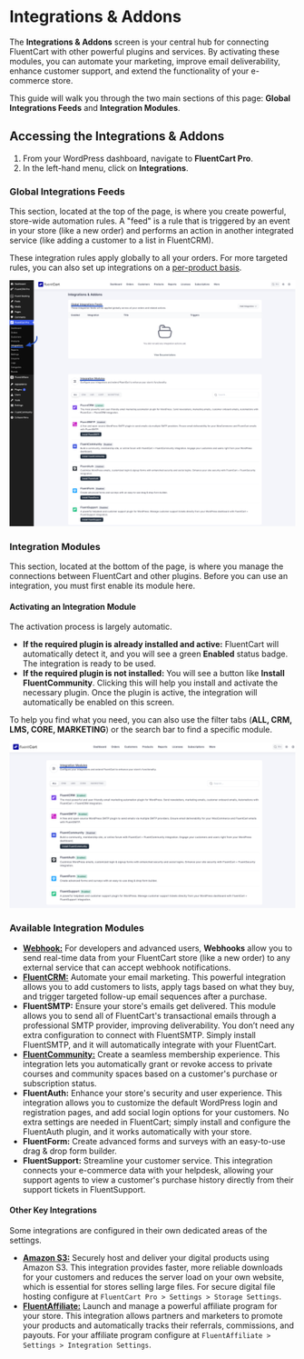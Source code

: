 # Integrations & Addons

The **Integrations & Addons** screen is your central hub for connecting FluentCart with other powerful plugins and services. By activating these modules, you can automate your marketing, improve email deliverability, enhance customer support, and extend the functionality of your e-commerce store.

This guide will walk you through the two main sections of this page: **Global Integrations Feeds** and **Integration Modules**.

## Accessing the Integrations & Addons

1.  From your WordPress dashboard, navigate to **FluentCart Pro**.
2.  In the left-hand menu, click on **Integrations**.

### Global Integrations Feeds

This section, located at the top of the page, is where you create powerful, store-wide automation rules. A "feed" is a rule that is triggered by an event in your store (like a new order) and performs an action in another integrated service (like adding a customer to a list in FluentCRM).

These integration rules apply globally to all your orders. For more targeted rules, you can also set up integrations on a [per-product basis](/guide/product-types-creation/managing-product-integrations.md).

![Integration Overview](/guide/public/images/integrations/integration-overview/integration-overview.png)

### Integration Modules

This section, located at the bottom of the page, is where you manage the connections between FluentCart and other plugins. Before you can use an integration, you must first enable its module here.

#### Activating an Integration Module

The activation process is largely automatic.

* **If the required plugin is already installed and active:** FluentCart will automatically detect it, and you will see a green **Enabled** status badge. The integration is ready to be used.
* **If the required plugin is not installed:** You will see a button like **Install FluentCommunity**. Clicking this will help you install and activate the necessary plugin. Once the plugin is active, the integration will automatically be enabled on this screen.

To help you find what you need, you can also use the filter tabs (**ALL, CRM, LMS, CORE, MARKETING**) or the search bar to find a specific module.

![Available Integration Modules](/guide/public/images/integrations/integration-overview/integration-overview-1.png)

### Available Integration Modules

* [**Webhook:**](/guide/integrations/webhook-integration.md) For developers and advanced users, **Webhooks** allow you to send real-time data from your FluentCart store (like a new order) to any external service that can accept webhook notifications.
* [**FluentCRM:**](/guide/integrations/fluentcrm-integration.md) Automate your email marketing. This powerful integration allows you to add customers to lists, apply tags based on what they buy, and trigger targeted follow-up email sequences after a purchase.
* **FluentSMTP:** Ensure your store's emails get delivered. This module allows you to send all of FluentCart's transactional emails through a professional SMTP provider, improving deliverability. You don’t need any extra configuration to connect with FluentSMTP. Simply install FluentSMTP, and it will automatically integrate with your FluentCart.
* [**FluentCommunity:**](/guide/integrations/fluentcommunity-integration.md) Create a seamless membership experience. This integration lets you automatically grant or revoke access to private courses and community spaces based on a customer's purchase or subscription status.
* **FluentAuth:** Enhance your store's security and user experience. This integration allows you to customize the default WordPress login and registration pages, and add social login options for your customers. No extra settings are needed in FluentCart; simply install and configure the FluentAuth plugin, and it works automatically with your store.
* **FluentForm:** Create advanced forms and surveys with an easy-to-use drag & drop form builder. 
* **FluentSupport:** Streamline your customer service. This integration connects your e-commerce data with your helpdesk, allowing your support agents to view a customer's purchase history directly from their support tickets in FluentSupport.

#### Other Key Integrations

Some integrations are configured in their own dedicated areas of the settings.

* [**Amazon S3:**](/guide/integrations/amazon-s3-integration.md) Securely host and deliver your digital products using Amazon S3. This integration provides faster, more reliable downloads for your customers and reduces the server load on your own website, which is essential for stores selling large files. For secure digital file hosting configure at `FluentCart Pro > Settings > Storage Settings`.
* [**FluentAffiliate:**](/guide/integrations/fluentaffiliate-integration.md) Launch and manage a powerful affiliate program for your store. This integration allows partners and marketers to promote your products and automatically tracks their referrals, commissions, and payouts. For your affiliate program configure at `FluentAffiliate > Settings > Integration Settings`.